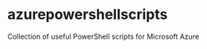 azurepowershellscripts
======================

Collection of useful PowerShell scripts for Microsoft Azure
